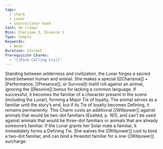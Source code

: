 ```yaml
---
tags:
  - charm
  - Lunar
  - source/lunar-book
Cost: 3m (+1wp)
Mins: Charisma 3, Essence 1
Type: Simple
Keywords:
  - None
Duration: Instant
Prerequisite Charms:
  - "[[Pack-Calling Cry]]"
---
```

Standing between wilderness and civilization, the Lunar forges a sacred bond between human and animal. She makes a special ([[Charisma]] + [Performance, [[Presence]], or Survival]) instill roll against an animal, ignoring the [[Resolve]] bonus for lacking a common language. If successful, it becomes the familiar of a character present in the scene (including the Lunar), forming a Major Tie of loyalty. The animal serves as a familiar until the story’s end, but if its Tie of loyalty becomes Defining, it remains permanently. This Charm costs an additional [[Willpower]] against animals that would be two-dot familiars (Exalted, p. 161), and can’t be used against animals that would be three-dot familiars or animals that are already someone’s familiar. If the Lunar grants her Solar mate a familiar, it immediately forms a Defining Tie. She waives the [[Willpower]] cost to bind a two-dot familiar, and can bind a threedot familiar for a one-[[Willpower]] surcharge.
